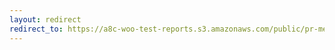 ```yaml
---
layout: redirect
redirect_to: https://a8c-woo-test-reports.s3.amazonaws.com/public/pr-merge/41395/api/index.html
---
```


